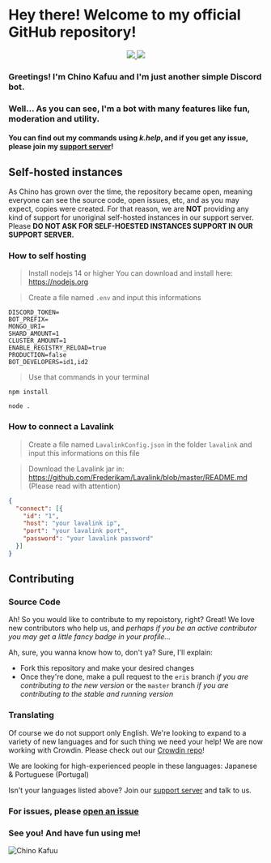 # Hey there! Welcome to my official GitHub repository!
  <p align="center">
    <a href="https://jetbrains.com/?from=ChinoKafuu">
    <img src="https://img.shields.io/badge/Powered_by_WebStorm-gray.svg?logo=webstorm&style=for-the-badge" />
  </a>
  <a href="https://crowdin.com/">
    <img src="https://img.shields.io/badge/Powered_by_Crowdin-gray.svg?logo=crowdin&style=for-the-badge" />
  </a>
  </p>

### Greetings! I'm Chino Kafuu and I'm just another simple Discord bot.
### Well... As you can see, I'm a bot with many features like fun, moderation and utility.
#### You can find out my commands using *k.help*, and if you get any issue, please join my [support server](https://discord.gg/CAm9cSU)!

## Self-hosted instances
As Chino has grown over the time, the repository became open, meaning everyone can see the source code, open issues, etc, and as you may expect, copies were created.
For that reason, we are **NOT** providing any kind of support for unoriginal self-hosted instances in our support server. Please **DO NOT ASK FOR SELF-HOESTED INSTANCES SUPPORT IN OUR SUPPORT SERVER.**
### How to self hosting
> Install nodejs 14 or higher
You can download and install here: https://nodejs.org

> Create a file named `.env` and input this informations
```
DISCORD_TOKEN=
BOT_PREFIX=
MONGO_URI=
SHARD_AMOUNT=1
CLUSTER_AMOUNT=1
ENABLE_REGISTRY_RELOAD=true
PRODUCTION=false
BOT_DEVELOPERS=id1,id2
```

> Use that commands in your terminal
```
npm install
```
```
node .
```
### How to connect a Lavalink
> Create a file named `LavalinkConfig.json` in the folder `lavalink` and input this informations on this file

> Download the Lavalink jar in: https://github.com/Frederikam/Lavalink/blob/master/README.md (Please read with attention)
```json
{
  "connect": [{
    "id": "1",
    "host": "your lavalink ip",
    "port": "your lavalink port",
    "password": "your lavalink password"
  }]
}
```
## Contributing
### Source Code
Ah! So you would like to contribute to my repoistory, right? Great! We love new contributors who help us, and *perhaps if you be an active contributor you may get a little fancy badge in your profile...*

Ah, sure, you wanna know how to, don't ya? Sure, I'll explain:
- Fork this repository and make your desired changes
- Once they're done, make a pull request to the `eris` branch *if you are contributing to the new version* or the `master` branch *if you are contributing to the stable and running version*

### Translating
Of course we do not support only English. We're looking to expand to a variety of new languages and for such thing we need your help!
We are now working with Crowdin. Please check out our [Crowdin repo](https://rabbithouse.crowdin.com/chino-kafuu)!

We are looking for high-experienced people in these languages: Japanese & Portuguese (Portugal)

Isn't your languages listed above? Join our [support server](https://discord.gg/CAm9cSU) and talk to us.

### For issues, please [open an issue](https://github.com/RabbitHouseCorp/ChinoKafuu/issues/new/choose)

### See you! And have fun using me!

![Chino Kafuu](https://cdn.discordapp.com/attachments/481807707066859530/784903189136801852/c3377764d7d7cdcdcb98c466ce341c61.png)
